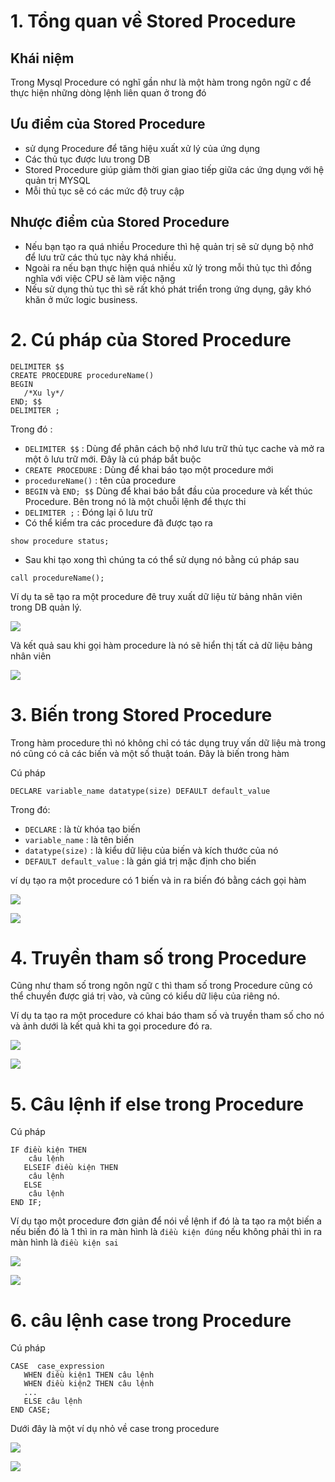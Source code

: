 # 1. Tổng quan về Stored Procedure
## Khái niệm 
Trong Mysql Procedure có nghĩ gần như là một hàm trong ngôn ngữ c để thực hiện những dòng lệnh liên quan ở trong đó
## Ưu điểm của Stored Procedure
- sử dụng Procedure để tăng hiệu xuất xử lý của ứng dụng
- Các thủ tục được lưu trong DB
- Stored Procedure giúp giảm thời gian giao tiếp giữa các ứng dụng với hệ quản trị MYSQL
- Mỗi thủ tục sẽ có các mức độ truy cập
## Nhược điểm của Stored Procedure
- Nếu bạn tạo ra quá nhiều Procedure thì hệ quản trị sẽ sử dụng bộ nhớ để lưu trữ các thủ tục này khá nhiều. 
- Ngoài ra nếu bạn thực hiện quá nhiều xử lý trong mỗi thủ tục thì đồng nghĩa với việc CPU sẽ làm việc nặng 
- Nếu sử dụng thủ tục thì sẽ rất khó phát triển trong ứng dụng, gây khó khăn ở mức logic business.
# 2. Cú pháp của  Stored Procedure
```
DELIMITER $$
CREATE PROCEDURE procedureName()
BEGIN
   /*Xu ly*/
END; $$
DELIMITER ;
```

Trong đó : 
- `DELIMITER $$` : Dùng để phân cách bộ nhớ lưu trữ thủ tục cache và mở ra một ô lưu trữ mới. Đây là cú pháp bắt buộc
- `CREATE PROCEDURE` : Dùng để khai báo tạo một procedure mới 
- `procedureName()` : tên của procedure 
- `BEGIN` và `END; $$` Dùng để khai báo bắt đầu của  procedure và kết thúc Procedure. Bên trong nó là một chuỗi lệnh để thực thi
- `DELIMITER ;` : Đóng lại ô lưu trữ
- Có thể kiểm tra các procedure đã được tạo ra
```
show procedure status;
```
- Sau khi tạo xong thì chúng ta có thể sử dụng nó bằng cú pháp sau
```
call procedureName();
```
Ví dụ ta sẽ tạo ra một procedure đê truy xuất dữ liệu từ bảng nhân viên trong DB quản lý.

![](../images/screenshot_9.png)

Và kết quả sau khi gọi hàm procedure là nó sẽ hiển thị tất cả dữ liệu bảng nhân viên 

![](../images/screenshot_3.png)

# 3. Biến trong Stored Procedure
Trong hàm procedure thì nó không chỉ có tác dụng truy vấn dữ liệu mà trong nó cũng có cả các biến và một số thuật toán. Đây là biến trong hàm

Cú pháp 
```
DECLARE variable_name datatype(size) DEFAULT default_value
```
Trong đó: 
- `DECLARE` : là từ khóa tạo biến
- `variable_name` : là tên biến
- `datatype(size)` : là kiểu dữ liệu của biến và kích thước của nó
- `DEFAULT default_value` : là gán giá trị mặc định cho biến

ví dụ tạo ra một procedure có 1 biến và in ra biến đó bằng cách gọi hàm 

![](../images/screenshot_4.png)

![](../images/screenshot_5.png)

# 4. Truyền tham số trong Procedure
Cũng như tham số trong ngôn ngữ `C` thì tham số trong Procedure cũng có thể chuyền được giá trị vào, và cũng có kiểu dữ liệu của riêng nó.

Ví dụ ta tạo ra một procedure có khai báo tham số và truyền tham số cho nó và ảnh dưới là kết quả khi ta gọi procedure đó ra.

![](../images/screenshot_6.png)

![](../images/screenshot_7.png)

# 5. Câu lệnh if else trong Procedure
Cú pháp 
```
IF điều kiện THEN
    câu lệnh
   ELSEIF điều kiện THEN
    câu lệnh 
   ELSE
    câu lệnh 
END IF;
```

Ví dụ tạo một procedure đơn giản để nói về lệnh if đó là ta tạo ra một biến a nếu biến đó là 1 thì in ra màn hình là `điều kiện đúng` nếu không phải thì in ra màn hình là `điều kiện sai`

![](../images/screenshot_8.png)

![](../images/screenshot_10.png)

# 6. câu lệnh case trong Procedure
Cú pháp 
```
CASE  case_expression
   WHEN điều kiện1 THEN câu lệnh
   WHEN điều kiện2 THEN câu lệnh
   ...
   ELSE câu lệnh
END CASE;
```

Dưới đây là một ví dụ nhỏ về case trong procedure 

![](../images/screenshot_11.png)

![](../images/screenshot_12.png)
